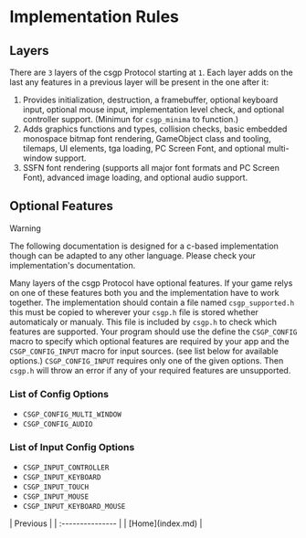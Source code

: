 # Implementation Rules

## Layers

There are `3` layers of the csgp Protocol starting at `1`. Each layer adds on
the last any features in a previous layer will be present in the one after it:

1. Provides initialization, destruction, a framebuffer, optional keyboard input,
   optional mouse input, implementation level check, and optional controller
   support. (Minimun for `csgp_minima` to function.)
2. Adds graphics functions and types, collision checks, basic embedded monospace
   bitmap font rendering, GameObject class and tooling, tilemaps, UI elements,
   tga loading, PC Screen Font, and optional multi-window support.
3. SSFN font rendering (supports all major font formats and PC Screen Font),
   advanced image loading, and optional audio support.

## Optional Features

> [!WARNING]
> The following documentation is designed for a c-based implementation though
> can be adapted to any other language. Please check your implementation's
> documentation.

Many layers of the csgp Protocol have optional features. If your game relys on
one of these features both you and the implementation have to work together. The
implementation should contain a file named `csgp_supported.h` this must be
copied to wherever your `csgp.h` file is stored whether automaticaly or manualy.
This file is included by `csgp.h` to check which features are supported. Your
program should use the define the `CSGP_CONFIG` macro to specify which optional
features are required by your app and the `CSGP_CONFIG_INPUT` macro for input
sources. (see list below for available options.) `CSGP_CONFIG_INPUT` requires
only one of the given options. Then `csgp.h` will throw an error if any of your
required features are unsupported.

### List of Config Options

- `CSGP_CONFIG_MULTI_WINDOW`
- `CSGP_CONFIG_AUDIO`

### List of Input Config Options

- `CSGP_INPUT_CONTROLLER`
- `CSGP_INPUT_KEYBOARD`
- `CSGP_INPUT_TOUCH`
- `CSGP_INPUT_MOUSE`
- `CSGP_INPUT_KEYBOARD_MOUSE`

<div class="section_buttons">
| Previous         |
| :--------------- |
| [Home](index.md) |
</div>
